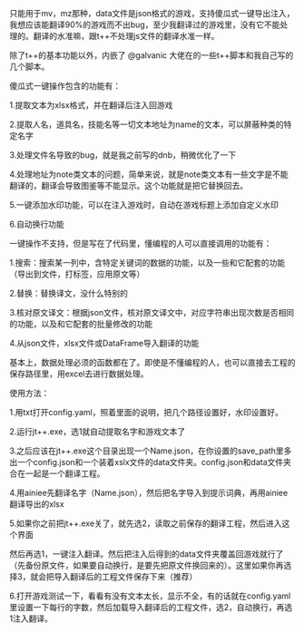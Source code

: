 ​
只能用于mv，mz那种，data文件是json格式的游戏，支持傻瓜式一键导出注入，我想应该能翻译90%的游戏而不出bug，至少我翻译过的游戏里，没有它不能处理的。翻译的水准嘛，跟t++不处理js文件的翻译水准一样。

除了t++的基本功能以外，内嵌了 @galvanic 大佬在的一些t++脚本和我自己写的几个脚本。


傻瓜式一键操作包含的功能有：

1.提取文本为xlsx格式，并在翻译后注入回游戏

2.提取人名，道具名，技能名等一切文本地址为name的文本，可以屏蔽种类的特定名字

3.处理文件名导致的bug，就是我之前写的dnb，稍微优化了一下

4.处理地址为note类文本的问题，简单来说，就是note类文本有一些文字是不能翻译的，翻译会导致图鉴等不能显示。这个功能就是把它替换回去。

5.一键添加水印功能，可以在注入游戏时，自动在游戏标题上添加自定义水印

6.自动换行功能

一键操作不支持，但是写在了代码里，懂编程的人可以直接调用的功能有：

1.搜索：搜索某一列中，含特定关键词的数据的功能，以及一些和它配套的功能（导出到文件，打标签，应用原文等）

2.替换：替换译文，没什么特别的

3.核对原文译文：根据json文件，核对原文译文中，对应字符串出现次数是否相同的功能，以及和它配套的批量修改的功能

4.从json文件，xlsx文件或DataFrame导入翻译的功能

基本上，数据处理必须的函数都在了。即使是不懂编程的人，也可以直接去工程的保存路径里，用excel去进行数据处理。

使用方法：

1.用txt打开config.yaml，照着里面的说明，把几个路径设置好，水印设置好。

2.运行jt++.exe，选1就自动提取名字和游戏文本了

3.之后应该在jt++.exe这个目录出现一个Name.json，在你设置的save_path里多出一个config.json和一个装着xslx文件的data文件夹。config.json和data文件夹合在一起是一个翻译工程。

4.用ainiee先翻译名字（Name.json），然后把名字导入到提示词典，再用ainiee翻译导出的xlsx

5.如果你之前把jt++.exe关了，就先选2，读取之前保存的翻译工程，然后进入这个界面

然后再选1，一键注入翻译。然后把注入后得到的data文件夹覆盖回游戏就行了（先备份原文件，如果要自动换行，是要先把原文件换回来的）。这里如果你再选择3，就会把导入翻译后的工程文件保存下来（推荐）

6.打开游戏测试一下，看看有没有文本太长，显示不全，有的话就在config.yaml里设置一下每行的字数，然后加载导入翻译后的工程文件，选2，自动换行，再选1注入翻译。


​
